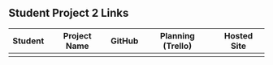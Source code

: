 ## Student Project 2 Links

| Student | Project Name | GitHub | Planning (Trello) | Hosted Site |
|---|:---:|:---:|:---:|:---:|
|  |  |  |  |  |

